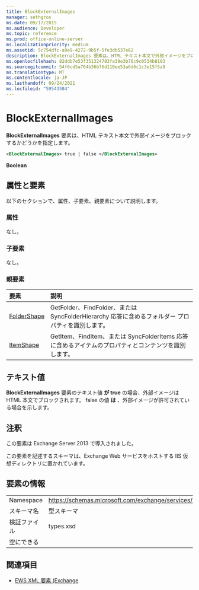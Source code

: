 ```yaml
---
title: BlockExternalImages
manager: sethgros
ms.date: 09/17/2015
ms.audience: Developer
ms.topic: reference
ms.prod: office-online-server
ms.localizationpriority: medium
ms.assetid: 5c754dfc-a9e9-4272-9b5f-5fe3db537e62
description: BlockExternalImages 要素は、HTML テキスト本文で外部イメージをブロックするかどうかを指定します。
ms.openlocfilehash: 82ddb7e53f351324783fa39e3b76c9c0534b8193
ms.sourcegitcommit: 54f6cd5a704b36b76d110ee53a6d6c1c3e15f5a9
ms.translationtype: MT
ms.contentlocale: ja-JP
ms.lasthandoff: 09/24/2021
ms.locfileid: "59543584"
---
```

# <a name="blockexternalimages"></a>BlockExternalImages

**BlockExternalImages** 要素は、HTML テキスト本文で外部イメージをブロックするかどうかを指定します。 
  
```XML
<BlockExternalImages> true | false </BlockExternalImages>
```

 **Boolean**
## <a name="attributes-and-elements"></a>属性と要素

以下のセクションで、属性、子要素、親要素について説明します。
  
### <a name="attributes"></a>属性

なし。
  
### <a name="child-elements"></a>子要素

なし。
  
### <a name="parent-elements"></a>親要素

|**要素**|**説明**|
|:-----|:-----|
|[FolderShape](foldershape.md) <br/> |GetFolder、FindFolder、または SyncFolderHierarchy 応答に含めるフォルダー プロパティを識別します。  <br/> |
|[ItemShape](itemshape.md) <br/> |GetItem、FindItem、または SyncFolderItems 応答に含めるアイテムのプロパティとコンテンツを識別します。  <br/> |
   
## <a name="text-value"></a>テキスト値

**BlockExternalImages** 要素のテキスト値 **が true** の場合、外部イメージは HTML 本文でブロックされます。 false の値 **は** 、外部イメージが許可されている場合を示します。 
  
## <a name="remarks"></a>注釈

この要素は Exchange Server 2013 で導入されました。
  
この要素を記述するスキーマは、Exchange Web サービスをホストする IIS 仮想ディレクトリに置かれています。
  
## <a name="element-information"></a>要素の情報

|||
|:-----|:-----|
|Namespace  <br/> |https://schemas.microsoft.com/exchange/services/2006/types  <br/> |
|スキーマ名  <br/> |型スキーマ  <br/> |
|検証ファイル  <br/> |types.xsd  <br/> |
|空にできる  <br/> ||
   
## <a name="see-also"></a>関連項目



- [EWS XML 要素 (Exchange](ews-xml-elements-in-exchange.md)

